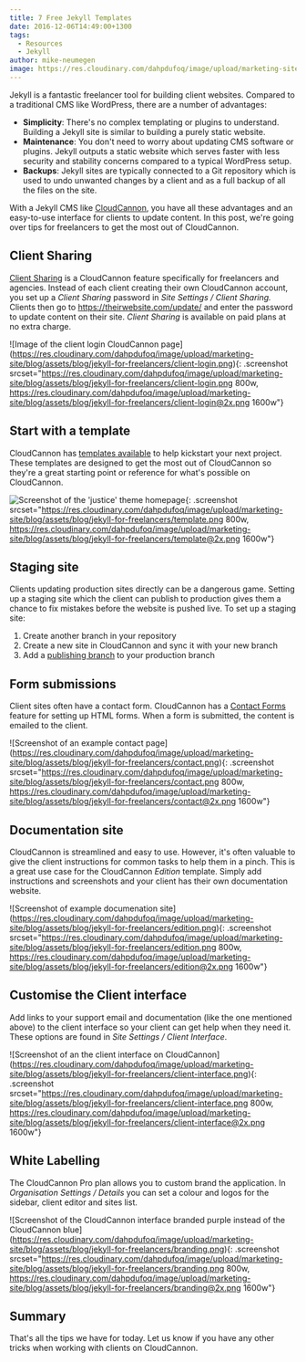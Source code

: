 ```yaml
---
title: 7 Free Jekyll Templates
date: 2016-12-06T14:49:00+1300
tags:
  - Resources
  - Jekyll
author: mike-neumegen
image: https://res.cloudinary.com/dahpdufoq/image/upload/marketing-site/blog/uploads/blog-rainbow-archway.jpg
---
```

Jekyll is a fantastic freelancer tool for building client websites. Compared to a traditional CMS like WordPress, there are a number of advantages:

* **Simplicity**\: There's no complex templating or plugins to understand. Building a Jekyll site is similar to building a purely static website.
* **Maintenance**\: You don't need to worry about updating CMS software or plugins. Jekyll outputs a static website which serves faster with less security and stability concerns compared to a typical WordPress setup.
* **Backups**\: Jekyll sites are typically connected to a Git repository which is used to undo unwanted changes by a client and as a full backup of all the files on the site.

With a Jekyll CMS like [CloudCannon](https://cloudcannon.com), you have all these advantages and an easy-to-use interface for clients to update content. In this post, we're going over tips for freelancers to get the most out of CloudCannon.

## Client Sharing

[Client Sharing](https://docs.cloudcannon.com/sharing/client-sharing/) is a CloudCannon feature specifically for freelancers and agencies. Instead of each client creating their own CloudCannon account, you set up a *Client Sharing* password in *Site Settings / Client Sharing.* Clients then go to https://theirwebsite.com/update/ and enter the password to update content on their site. *Client Sharing* is available on paid plans at no extra charge.

\!\[Image of the client login CloudCannon page](https://res.cloudinary.com/dahpdufoq/image/upload/marketing-site/blog/assets/blog/jekyll-for-freelancers/client-login.png)\{: .screenshot srcset="https://res.cloudinary.com/dahpdufoq/image/upload/marketing-site/blog/assets/blog/jekyll-for-freelancers/client-login.png 800w, https://res.cloudinary.com/dahpdufoq/image/upload/marketing-site/blog/assets/blog/jekyll-for-freelancers/client-login@2x.png 1600w"\}

## Start with a template

CloudCannon has [templates available](https://learn.cloudcannon.com/jekyll-templates/) to help kickstart your next project. These templates are designed to get the most out of CloudCannon so they're a great starting point or reference for what's possible on CloudCannon.

![Screenshot of the 'justice' theme homepage](https://res.cloudinary.com/dahpdufoq/image/upload/marketing-site/blog/assets/blog/jekyll-for-freelancers/template.png){: .screenshot srcset="https://res.cloudinary.com/dahpdufoq/image/upload/marketing-site/blog/assets/blog/jekyll-for-freelancers/template.png 800w, https://res.cloudinary.com/dahpdufoq/image/upload/marketing-site/blog/assets/blog/jekyll-for-freelancers/template@2x.png 1600w"}

## Staging site

Clients updating production sites directly can be a dangerous game. Setting up a staging site which the client can publish to production gives them a chance to fix mistakes before the website is pushed live. To set up a staging site:

1. Create another branch in your repository
2. Create a new site in CloudCannon and sync it with your new branch
3. Add a [publishing branch](https://docs.cloudcannon.com/syncing/publishing/) to your production branch

## Form submissions

Client sites often have a contact form. CloudCannon has a [Contact Forms](https://docs.cloudcannon.com/hosting/contact-forms/) feature for setting up HTML forms. When a form is submitted, the content is emailed to the client.

\!\[Screenshot of an example contact page](https://res.cloudinary.com/dahpdufoq/image/upload/marketing-site/blog/assets/blog/jekyll-for-freelancers/contact.png)\{: .screenshot srcset="https://res.cloudinary.com/dahpdufoq/image/upload/marketing-site/blog/assets/blog/jekyll-for-freelancers/contact.png 800w, https://res.cloudinary.com/dahpdufoq/image/upload/marketing-site/blog/assets/blog/jekyll-for-freelancers/contact@2x.png 1600w"\}

## Documentation site

CloudCannon is streamlined and easy to use. However, it's often valuable to give the client instructions for common tasks to help them in a pinch. This is a great use case for the CloudCannon *Edition* template. Simply add instructions and screenshots and your client has their own documentation website.

\!\[Screenshot of example documenation site](https://res.cloudinary.com/dahpdufoq/image/upload/marketing-site/blog/assets/blog/jekyll-for-freelancers/edition.png)\{: .screenshot srcset="https://res.cloudinary.com/dahpdufoq/image/upload/marketing-site/blog/assets/blog/jekyll-for-freelancers/edition.png 800w, https://res.cloudinary.com/dahpdufoq/image/upload/marketing-site/blog/assets/blog/jekyll-for-freelancers/edition@2x.png 1600w"\}

## Customise the Client interface

Add links to your support email and documentation (like the one mentioned above) to the client interface so your client can get help when they need it. These options are found in *Site Settings / Client Interface*.

\!\[Screenshot of an the client interface on CloudCannon](https://res.cloudinary.com/dahpdufoq/image/upload/marketing-site/blog/assets/blog/jekyll-for-freelancers/client-interface.png)\{: .screenshot srcset="https://res.cloudinary.com/dahpdufoq/image/upload/marketing-site/blog/assets/blog/jekyll-for-freelancers/client-interface.png 800w, https://res.cloudinary.com/dahpdufoq/image/upload/marketing-site/blog/assets/blog/jekyll-for-freelancers/client-interface@2x.png 1600w"\}

## White Labelling

The CloudCannon Pro plan allows you to custom brand the application. In *Organisation Settings / Details* you can set a colour and logos for the sidebar, client editor and sites list.

\!\[Screenshot of the CloudCannon interface branded purple instead of the CloudCannon blue](https://res.cloudinary.com/dahpdufoq/image/upload/marketing-site/blog/assets/blog/jekyll-for-freelancers/branding.png)\{: .screenshot srcset="https://res.cloudinary.com/dahpdufoq/image/upload/marketing-site/blog/assets/blog/jekyll-for-freelancers/branding.png 800w, https://res.cloudinary.com/dahpdufoq/image/upload/marketing-site/blog/assets/blog/jekyll-for-freelancers/branding@2x.png 1600w"\}

## Summary

That's all the tips we have for today. Let us know if you have any other tricks when working with clients on CloudCannon.
